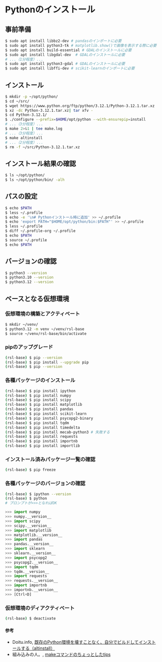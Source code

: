# Pythonのインストール

## 事前準備
```bash
$ sudo apt install libbz2-dev # pandasのインポートに必要
$ sudo apt install python3-tk # matplotlib.show()で画像を表示する際に必要
$ sudo apt install build-essential # GDALのインストールに必要
$ sudo apt install libgdal-dev	# GDALのインストールに必要
# ...（1分程度）...
$ sudo apt install python3-gdal	# GDALのインストールに必要
$ sudo apt install libffi-dev # scikit-learnのインポートに必要
```

## インストール
```bash
$ mkdir -p ~/opt/python/
$ cd ~/src/
$ wget https://www.python.org/ftp/python/3.12.1/Python-3.12.1.tar.xz
$ xz -dc Python-3.12.1.tar.xz| tar xfv -
$ cd Python-3.12.1/
$ ./configure --prefix=$HOME/opt/python --with-ensurepip=install
# ...（3分程度）...
$ make 2>&1 | tee make.log
# ...（3分程度）... 
$ make altinstall
# ...（2分程度）... 
$ rm -f ~/src/Python-3.12.1.tar.xz
```

## インストール結果の確認
```bash
$ ls ~/opt/python/
$ ls ~/opt/python/bin/ -alh
```

## パスの設定
```bash
$ echo $PATH
$ less ~/.profile
$ echo -e '\n# Pythonインストール時に追加' >> ~/.profile
$ echo 'export PATH="$HOME/opt/python/bin:$PATH"' >> ~/.profile
$ less ~/.profile
$ diff ~/.profile-org ~/.profile
$ echo $PATH
$ source ~/.profile
$ echo $PATH
```

## バージョンの確認
```bash
$ python3 --version
$ python3.10 --version
$ python3.12 --version
```

## ベースとなる仮想環境

### 仮想環境の構築とアクティベート
```bash
$ mkdir ~/venv/
$ python3.12 -m venv ~/venv/rsl-base
$ source ~/venv/rsl-base/bin/activate
```

### pipのアップグレード
```bash
(rsl-base) $ pip --version
(rsl-base) $ pip install --upgrade pip
(rsl-base) $ pip --version
```

### 各種パッケージのインストール
```bash
(rsl-base) $ pip install ipython
(rsl-base) $ pip install numpy
(rsl-base) $ pip install scipy
(rsl-base) $ pip install matplotlib
(rsl-base) $ pip install pandas
(rsl-base) $ pip install scikit-learn
(rsl-base) $ pip install psycopg2-binary
(rsl-base) $ pip install tqdm
(rsl-base) $ pip install timedelta
(rsl-base) $ pip install mecab-python3 # 失敗する
(rsl-base) $ pip install requests
(rsl-base) $ pip install importnb
(rsl-base) $ pip install importlib
```

### インストール済みパッケージ一覧の確認
```bash
(rsl-base) $ pip freeze
```

### 各種パッケージのバージョンの確認
```bash
(rsl-base) $ ipython --version
(rsl-base) $ python
# プロンプトが>>>となればOK
```

```python
>>> import numpy
>>> numpy.__version__
>>> import scipy
>>> scipy.__version__
>>> import matplotlib
>>> matplotlib.__version__
>>> import pandas
>>> pandas.__version__
>>> import sklearn
>>> sklearn.__version__
>>> import psycopg2
>>> psycopg2.__version__
>>> import tqdm
>>> tqdm.__version__
>>> import requests
>>> requests.__version__
>>> import importnb
>>> importnb.__version__
>>> [Ctrl+D]
```

### 仮想環境のディアクティベート
```bash
(rsl-base) $ deactivate
```

#### 参考
- Doitu.info, [既存のPython環境を壊すことなく、自分でビルドしてインストールする（altinstall）](https://doitu.info/blog/5c45e5ec8dbc7a001af33ce8)
- 組み込みの人。, [makeコマンドのちょっとしたtips](https://embedded.hatenadiary.org/entry/20090416/p1)

